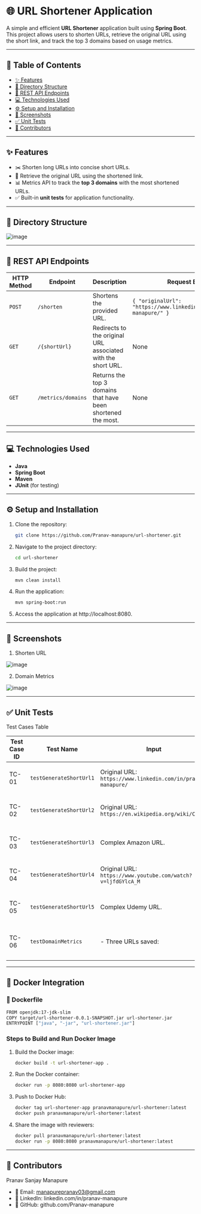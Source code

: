# 🌐 URL Shortener Application

A simple and efficient **URL Shortener** application built using **Spring Boot**. This project allows users to shorten URLs, retrieve the original URL using the short link, and track the top 3 domains based on usage metrics.

---

## 📑 Table of Contents
- [✨ Features](#-features)
- [📂 Directory Structure](#-directory-structure)
- [🔗 REST API Endpoints](#-rest-api-endpoints)
- [💻 Technologies Used](#-technologies-used)
- [⚙️ Setup and Installation](#%EF%B8%8F-setup-and-installation)
- [📸 Screenshots](#-screenshots)
- [✅ Unit Tests](#-unit-tests)
- [👥 Contributors](#-contributors)

---

## ✨ Features
- ✂️ Shorten long URLs into concise short URLs.
- 🔄 Retrieve the original URL using the shortened link.
- 📊 Metrics API to track the **top 3 domains** with the most shortened URLs.
- ✅ Built-in **unit tests** for application functionality.

---

## 📂 Directory Structure


![image](https://github.com/user-attachments/assets/80fc6bfb-9d92-46af-b352-9b179588e18d)



---

## 🔗 REST API Endpoints

| **HTTP Method** | **Endpoint**                  | **Description**                                                                                | **Request Body**                                   | **Response**                                |
|------------------|-------------------------------|------------------------------------------------------------------------------------------------|---------------------------------------------------|--------------------------------------------|
| `POST`          | `/shorten`                   | Shortens the provided URL.                                                                     | `{ "originalUrl": "https://www.linkedin.com/in/pranav-manapure/" }` | Shortened URL as a string.                |
| `GET`           | `/{shortUrl}`                | Redirects to the original URL associated with the short URL.                                   | None                                              | Redirects to the original URL.             |
| `GET`           | `/metrics/domains`           | Returns the top 3 domains that have been shortened the most.                                   | None                                              | JSON object with domain names and counts.  |

---

## 💻 Technologies Used
- **Java**
- **Spring Boot**
- **Maven**
- **JUnit** (for testing)

---

## ⚙️ Setup and Installation

1. Clone the repository:
   ```bash
   git clone https://github.com/Pranav-manapure/url-shortener.git

2. Navigate to the project directory:
   ```bash
   cd url-shortener
3. Build the project:
    ```bash
    mvn clean install
4. Run the application:
    ```bash
    mvn spring-boot:run
5. Access the application at http://localhost:8080.


---

## 📸 Screenshots
1. Shorten URL

  ![image](https://github.com/user-attachments/assets/a728388a-0452-4c85-9096-e968167263e5)

2. Domain Metrics

  ![image](https://github.com/user-attachments/assets/b014ae4e-6bed-473b-8c6c-99062c58dc40)
  

---

## ✅ Unit Tests
Test Cases Table


| **Test Case ID** | **Test Name**             | **Input**                                                                                                   | **Expected Output**                                                     | **Remarks**                                             |
|-------------------|--------------------------|-------------------------------------------------------------------------------------------------------------|--------------------------------------------------------------------------|---------------------------------------------------------|
| TC-01            | `testGenerateShortUrl1`  | Original URL: `https://www.linkedin.com/in/pranav-manapure/`                                                | A non-null shortened URL of exactly 8 characters.                        | Validates basic functionality of `generateShortUrl`.    |
| TC-02            | `testGenerateShortUrl2`  | Original URL: `https://en.wikipedia.org/wiki/Car`                                                          | A non-null shortened URL of exactly 8 characters.                        | Ensures `generateShortUrl` works for a Wikipedia link.  |
| TC-03            | `testGenerateShortUrl3`  | Complex Amazon URL.                                                                                        | A non-null shortened URL of exactly 8 characters.                        | Validates the method for complex URLs.                 |
| TC-04            | `testGenerateShortUrl4`  | Original URL: `https://www.youtube.com/watch?v=ljfdGYlcA_M`                                                 | A non-null shortened URL of exactly 8 characters.                        | Checks functionality for YouTube links.                |
| TC-05            | `testGenerateShortUrl5`  | Complex Udemy URL.                                                                                         | A non-null shortened URL of exactly 8 characters.                        | Ensures consistent results for parameter-heavy URLs.    |
| TC-06            | `testDomainMetrics`      | - Three URLs saved:                                                                                         | Domain metrics: `www.linkedin.com` → 2, `en.wikipedia.org` → 1           | Verifies the `getDomainMetrics` functionality.          |


---

## 🐳 Docker Integration

### 📁 Dockerfile

   ```bash
   FROM openjdk:17-jdk-slim
   COPY target/url-shortener-0.0.1-SNAPSHOT.jar url-shortener.jar
   ENTRYPOINT ["java", "-jar", "url-shortener.jar"]
   ```
### Steps to Build and Run Docker Image
1. Build the Docker image:
   ```bash
   docker build -t url-shortener-app .
2. Run the Docker container:
   ```bash
   docker run -p 8080:8080 url-shortener-app
3. Push to Docker Hub:
   ```bash
   docker tag url-shortener-app pranavmanapure/url-shortener:latest
   docker push pranavmanapure/url-shortener:latest
4. Share the image with reviewers:
   ```bash
   docker pull pranavmanapure/url-shortener:latest
   docker run -p 8080:8080 pranavmanapure/url-shortener:latest

---

## 👥 Contributors

Pranav Sanjay Manapure
- 📧 Email: manapurepranav03@gmail.com
- 🔗 LinkedIn: linkedin.com/in/pranav-manapure
- 🐙 GitHub: github.com/Pranav-manapure
